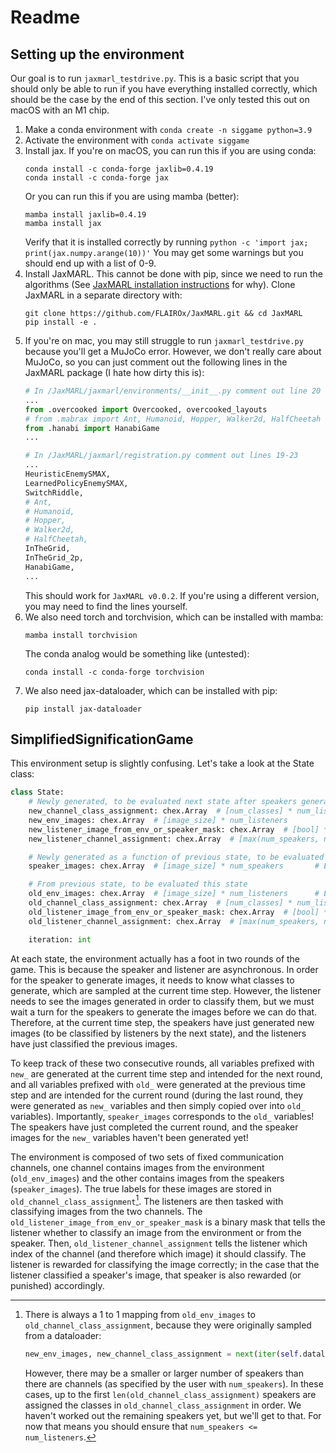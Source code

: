 # Readme

## Setting up the environment
Our goal is to run `jaxmarl_testdrive.py`. This is a basic script that you should only be able to run if you have everything installed correctly, which should be the case by the end of this section. I've only tested this out on macOS with an M1 chip.

1. Make a conda environment with `conda create -n siggame python=3.9`
2. Activate the environment with `conda activate siggame`
3. Install jax. If you're on macOS, you can run this if you are using conda:
    ```shell
    conda install -c conda-forge jaxlib=0.4.19
    conda install -c conda-forge jax
    ```
    Or you can run this if you are using mamba (better):
    ```shell
    mamba install jaxlib=0.4.19
    mamba install jax
    ```
    Verify that it is installed correctly by running 
    ```python -c 'import jax; print(jax.numpy.arange(10))'```
    You may get some warnings but you should end up with a list of 0-9.
4. Install JaxMARL. This cannot be done with pip, since we need to run the algorithms (See [JaxMARL installation instructions](https://github.com/FLAIROx/JaxMARL/tree/main?tab=readme-ov-file#installation--) for why).
Clone JaxMARL in a separate directory with:
    ```shell
    git clone https://github.com/FLAIROx/JaxMARL.git && cd JaxMARL
    pip install -e .
    ```
5. If you're on mac, you may still struggle to run `jaxmarl_testdrive.py` because you'll get a MuJoCo error. However, we don't really care about MuJoCo, so you can just comment out the following lines in the JaxMARL package (I hate how dirty this is):
    ```python
    # In /JaxMARL/jaxmarl/environments/__init__.py comment out line 20
    ...
    from .overcooked import Overcooked, overcooked_layouts
    # from .mabrax import Ant, Humanoid, Hopper, Walker2d, HalfCheetah
    from .hanabi import HanabiGame
    ...
    ```
    ```python
    # In /JaxMARL/jaxmarl/registration.py comment out lines 19-23
    ...
    HeuristicEnemySMAX,
    LearnedPolicyEnemySMAX,
    SwitchRiddle,
    # Ant,
    # Humanoid,
    # Hopper,
    # Walker2d,
    # HalfCheetah,
    InTheGrid,
    InTheGrid_2p,
    HanabiGame,
    ...
    ```
    This should work for `JaxMARL v0.0.2`. If you're using a different version, you may need to find the lines yourself.
6. We also need torch and torchvision, which can be installed with mamba:
    ```shell
    mamba install torchvision
    ```
    The conda analog would be something like (untested):
    ```shell
    conda install -c conda-forge torchvision
    ```
7. We also need jax-dataloader, which can be installed with pip:
    ```shell
    pip install jax-dataloader
    ```

## SimplifiedSignificationGame
This environment setup is slightly confusing. Let's take a look at the State class:
```python
class State:
    # Newly generated, to be evaluated next state after speakers generate images
    new_channel_class_assignment: chex.Array  # [num_classes] * num_listeners    # Each index is the class of the image at that index. Location not randomized.
    new_env_images: chex.Array  # [image_size] * num_listeners
    new_listener_image_from_env_or_speaker_mask: chex.Array  # [bool] * num_listeners
    new_listener_channel_assignment: chex.Array  # [max(num_speakers, num_listers)] * num_listeners     # This tells the listener which image to classify, either from the environment (new_env_images[i]) or from the speaker (ON THE NEXT STATE, speaker_images[i])

    # Newly generated as a function of previous state, to be evaluated this state
    speaker_images: chex.Array  # [image_size] * num_speakers       # Each index is the image generated by the speaker at that index (the actual channel). Location not randomized.

    # From previous state, to be evaluated this state
    old_env_images: chex.Array  # [image_size] * num_listeners      # Each index is the image from the environment at that index (the actual channel). Location not randomized.
    old_channel_class_assignment: chex.Array  # [num_classes] * num_listeners
    old_listener_image_from_env_or_speaker_mask: chex.Array  # [bool] * num_listeners
    old_listener_channel_assignment: chex.Array  # [max(num_speakers, num_listers)] * num_listeners     # This tells the listener which image to classify, either from the environment (old_env_images[i]) or from the speaker (speaker_images[i])

    iteration: int
```
At each state, the environment actually has a foot in two rounds of the game. This is because the speaker and listener are asynchronous. In order for the speaker to generate images, it needs to know what classes to generate, which are sampled at the current time step. However, the listener needs to see the images generated in order to classify them, but we must wait a turn for the speakers to generate the images before we can do that. Therefore, at the current time step, the speakers have just generated new images (to be classified by listeners by the next state), and the listeners have just classified the previous images.

To keep track of these two consecutive rounds, all variables prefixed with `new_` are generated at the current time step and intended for the next round, and all variables prefixed with `old_` were generated at the previous time step and are intended for the current round (during the last round, they were generated as `new_` variables and then simply copied over into `old_` variables). Importantly, `speaker_images` corresponds to the `old_` variables! The speakers have just completed the current round, and the speaker images for the `new_` variables haven't been generated yet!

The environment is composed of two sets of fixed communication channels, one channel contains images from the environment (`old_env_images`) and the other contains images from the speakers (`speaker_images`). The true labels for these images are stored in `old_channel_class_assignment`[^1]. The listeners are then tasked with classifying images from the two channels. The `old_listener_image_from_env_or_speaker_mask` is a binary mask that tells the listener whether to classify an image from the environment or from the speaker. Then, `old_listener_channel_assignment` tells the listener which index of the channel (and therefore which image) it should classify. The listener is rewarded for classifying the image correctly; in the case that the listener classified a speaker's image, that speaker is also rewarded (or punished) accordingly.

[^1]: There is always a 1 to 1 mapping from `old_env_images` to `old_channel_class_assignment`, because they were originally sampled from a dataloader:
    ```python
    new_env_images, new_channel_class_assignment = next(iter(self.dataloader))
    ```
    However, there may be a smaller or larger number of speakers than there are channels (as specified by the user with `num_speakers`). In these cases, up to the first `len(old_channel_class_assignment)` speakers are assigned the classes in `old_channel_class_assignment` in order. We haven't worked out the remaining speakers yet, but we'll get to that. For now that means you should ensure that `num_speakers <= num_listeners`.
